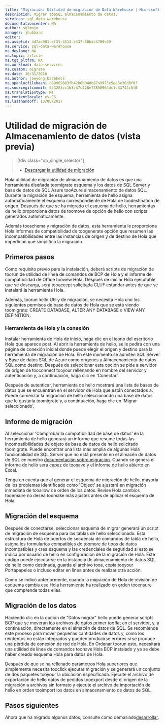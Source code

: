 ```yaml
---
title: "Migración: Utilidad de migración de Data Warehouse | Microsoft Docs"
description: Migrar tooSQL almacenamiento de datos.
services: sql-data-warehouse
documentationcenter: NA
author: sqlmojo
manager: jhubbard
editor: 
ms.assetid: 4d7ad981-ef31-4513-b337-50bdc4709c09
ms.service: sql-data-warehouse
ms.devlang: NA
ms.topic: article
ms.tgt_pltfrm: NA
ms.workload: data-services
ms.custom: migrate
ms.date: 10/31/2016
ms.author: joeyong;barbkess
ms.openlocfilehash: c89909883fb42b0b04dd87a9973e5ee3e30d8f0f
ms.sourcegitcommit: 523283cc1b3c37c428e77850964dc1c33742c5f0
ms.translationtype: MT
ms.contentlocale: es-ES
ms.lasthandoff: 10/06/2017
---
```

# <a name="data-warehouse-migration-utility-preview"></a>Utilidad de migración de Almacenamiento de datos (vista previa)
> [!div class="op_single_selector"]
> * [Descargar la utilidad de migración][Download Migration Utility]
> 
> 

Hola utilidad de migración de almacenamiento de datos es que una herramienta diseñada toomigrate esquema y los datos de SQL Server y base de datos de SQL Azure tooAzure almacenamiento de datos SQL. Durante la migración de esquema, herramienta de hello asigna automáticamente el esquema correspondiente de Hola de toodestination de origen. Después de que se ha migrado el esquema de hello, herramientas de hello proporciona datos de toomove de opción de hello con scripts generados automáticamente.

Además tooschema y migración de datos, esta herramienta le proporciona Hola informes de compatibilidad de toogenerate opción que resumen las incompatibilidades entre las instancias de origen y de destino de Hola que impedirían que simplifica la migración.

## <a name="get-started"></a>Primeros pasos
Como requisito previo para la instalación, deberá scripts de migración de toorun de utilidad de línea de comandos de BCP de Hola y el informe de compatibilidad de Office tooview Hola. Después de iniciar Hola ejecutable que se descarga, será tooaccept solicitada CLUF estándar antes de que se instalará la herramienta Hola.

Además, toorun hello Utiliy de migración, se necesita Hola uno los siguientes permisos de base de datos de Hola que se está viendo toomigrate: CREATE DATABASE, ALTER ANY DATABASE o VIEW ANY DEFINITION.

### <a name="launching-hello-tool-and-connecting"></a>Herramienta de Hola y la conexión
Instalar herramienta de Hola de inicio, haga clic en el icono del escritorio Hola que aparece post. Al abrir la herramienta de hello, se le pedirá con una página de conexión inicial donde puede elegir el origen y destino para la herramienta de migración de Hola. En este momento se admiten SQL Server y Base de datos SQL de Azure como orígenes y Almacenamiento de datos SQL como destino. Después de seleccionar esta opción se pide a servidor de origen de tooconnect tooyour rellenando en nombre del servidor y autenticación y, a continuación, haga clic en 'Conectar'.

Después de autenticar, herramienta de hello mostrará una lista de bases de datos que se encuentran en el servidor de Hola que están conectados a. Puede comenzar la migración de hello seleccionando una base de datos que le gustaría toomigrate y, a continuación, haga clic en 'Migrar seleccionado'.

## <a name="migration-report"></a>Informe de migración
Al seleccionar 'Comprobar la compatibilidad de base de datos' en la herramienta de hello generará un informe que resume todas las incompatibilidades de objeto de base de datos de hello solicitado toomigrate. Puede encontrar una lista más amplia de algunas Hola funcionalidad de SQL Server que no está presente en el almacén de datos de SQL en nuestro [documentación sobre migración][migration documentation]. Cuando se genera el informe de hello será capaz de toosave y el informe de hello abierto en Excel.

Tenga en cuenta que al generar el esquema de migración de hello, mayoría de los problemas identificado como 'Object' se ajustará en migración inmediata de tooallow de orden de los datos. Revise Hola cambios tooensure no desea toomake más ajustes antes de aplicar el esquema de Hola.

## <a name="migrate-schema"></a>Migración del esquema
Después de conectarse, seleccionar esquema de migrar generará un script de migración de esquema para las tablas de hello seleccionado. Esta estructura de Hola de puertos de secuencia de comandos de tabla de hello, asigna los formularios compatibles de toomore de tipos de datos incompatibles y crea esquema y las credenciales de seguridad si esto se indica por usuario de hello en configuración de la migración de Hola. Este código puede ejecutarse en la instancia de almacenamiento de datos SQL de hello como destinada, guarda el archivo tooa, copia tooyour Portapapeles o incluso editar en línea antes de realizar otra acción.  

Como se indicó anteriormente, cuando la migración de Hola de revisión de esquema cambia ese Hola herramienta ha realizado en orden tooensure que comprende todas ellas.  

## <a name="migrate-data"></a>Migración de los datos
Haciendo clic en la opción de "Datos migrar" hello puede generar scripts BCP que se moverán los archivos de datos primer tooflat en el servidor, y, a continuación, directamente en el almacén de datos de SQL. Se recomienda este proceso para mover pequeñas cantidades de datos y, como los reintentos no están integrados y pueden producirse errores si se produce una pérdida de conexión de red de Hola. En Ordenar toorun esto, necesitará una utilidad de línea de comandos toohave Hola BCP instalado y ya se debe haber creado esquema Hola para datos de Hola.

Después de que se ha rellenado parámetros Hola superiores que simplemente necesita tooclick ejecutar migración y se generará un conjunto de dos paquetes tooyour la ubicación especificada. Ejecute el archivo de exportación de hello datos de pedidos tooexport desde el origen de la migración a archivos sin formato y ejecute el archivo de importación de hello en orden tooimport los datos en almacenamiento de datos de SQL.

## <a name="next-steps"></a>Pasos siguientes
Ahora que ha migrado algunos datos, consulte cómo demasiado[desarrollar][develop].

<!--Image references-->

<!--Article references-->
[migration documentation]: sql-data-warehouse-overview-migrate.md
[develop]: sql-data-warehouse-overview-develop.md

<!--Other Web references--> 
[Download Migration Utility]: https://migrhoststorage.blob.core.windows.net/sqldwsample/DataWarehouseMigrationUtility.zip
